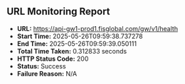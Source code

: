 ## URL Monitoring Report

- **URL:** https://api-gw1-prod1.fisglobal.com/gw/v1/health
- **Start Time:** 2025-05-26T09:59:38.737278
- **End Time:** 2025-05-26T09:59:39.050111
- **Total Time Taken:** 0.312833 seconds
- **HTTP Status Code:** 200
- **Status:** Success
- **Failure Reason:** N/A
